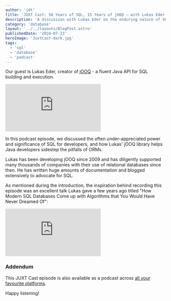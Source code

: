 ```yaml
---
author: 'jdt'
title: 'JUXT Cast: 50 Years of SQL, 15 Years of jOOQ — with Lukas Eder'
description: 'A discussion with Lukas Eder on the enduring nature of SQL, its ecosystem, and his role within it'
category: 'database'
layout: '../../layouts/BlogPost.astro'
publishedDate: '2024-07-23'
heroImage: 'JuxtCast-dark.jpg'
tags:
  - 'sql'
  - 'database'
  - 'podcast'
---
```


Our guest is Lukas Eder, creator of [jOOQ](https://jooq.org/) - a fluent Java API for SQL building and execution.<br/>

<iframe class='aspect-video w-full' src="https://www.youtube.com/embed/W2uavVs3BsI?si=U5cd0I9EKXd8C5-5" title="YouTube video player" frameborder="0" allow="accelerometer; autoplay; clipboard-write; encrypted-media; gyroscope; picture-in-picture; web-share" referrerpolicy="strict-origin-when-cross-origin" allowfullscreen></iframe>

In this podcast episode, we discussed the often under-appreciated power and significance of SQL for developers, and how Lukas' jOOQ library helps Java developers sidestep the pitfalls of ORMs.

Lukas has been developing jOOQ since 2009 and has diligently supported many thousands of companies with their use of relational databases since then. He has written huge amounts of documentation and blogged extensively to advocate for SQL.

As mentioned during the introduction, the inspiration behind recording this episode was an excellent talk Lukas gave a few years ago titled "How Modern SQL Databases Come up with Algorithms that You Would Have Never Dreamed Of":

<iframe class='aspect-video w-full' src="https://www.youtube.com/embed/wTPGW1PNy_Y?si=hfxju9VPSfhlIb70" title="YouTube video player" frameborder="0" allow="accelerometer; autoplay; clipboard-write; encrypted-media; gyroscope; picture-in-picture; web-share" referrerpolicy="strict-origin-when-cross-origin" allowfullscreen></iframe>

### Addendum

This JUXT Cast episode is also available as a podcast across [all your favourite platforms](https://pnc.st/s/juxt-cast/f45e27c0/juxt-cast-50-years-of-sql-15-years-of-jooq-with-lukas-eder).

Happy listening!
